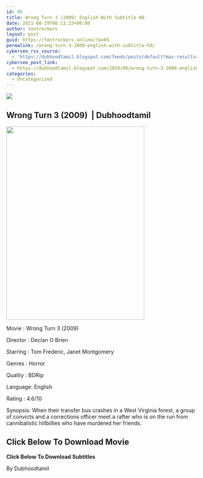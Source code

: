 ```yaml
---
id: 95
title: Wrong Turn 3 (2009) English With Subtitle HD
date: 2021-08-29T06:11:23+00:00
author: tentrockers
layout: post
guid: https://tentrockers.online/?p=95
permalink: /wrong-turn-3-2009-english-with-subtitle-hd/
cyberseo_rss_source:
  - 'https://dubhoodtamil.blogspot.com/feeds/posts/default?max-results=150&start-index=151'
cyberseo_post_link:
  - https://dubhoodtamil.blogspot.com/2020/08/wrong-turn-3-2009-english-with-subtitle.html
categories:
  - Uncategorized
---
```

<div class="media_block">
  <img src="https://1.bp.blogspot.com/-2SBur600E_4/X0tqFu-BSRI/AAAAAAAACQk/0t43uoucbCgAfea9zCoNlQYzmScW7yRLgCNcBGAsYHQ/s72-w365-h512-c/d62aabc4b9944ad042a7799583b17f1f.jpg" class="media_thumbnail" />
</div>

## Wrong Turn 3 (2009)&nbsp; | Dubhoodtamil

<div class="separator">
  <a href="https://1.bp.blogspot.com/-2SBur600E_4/X0tqFu-BSRI/AAAAAAAACQk/0t43uoucbCgAfea9zCoNlQYzmScW7yRLgCNcBGAsYHQ/s1134/d62aabc4b9944ad042a7799583b17f1f.jpg" imageanchor="1"><img loading="lazy" border="0" data-original-height="1134" data-original-width="809" height="512" src="https://1.bp.blogspot.com/-2SBur600E_4/X0tqFu-BSRI/AAAAAAAACQk/0t43uoucbCgAfea9zCoNlQYzmScW7yRLgCNcBGAsYHQ/w365-h512/d62aabc4b9944ad042a7799583b17f1f.jpg" width="365" /></a>
</div>

Movie	<span></span>:	<span></span>Wrong Turn 3 (2009)&nbsp;

Director	<span></span>:	<span></span>Declan O Brien&nbsp;

Starring	<span></span>:	<span></span>Tom Frederic, Janet Montgomery&nbsp;

Genres	<span></span>:	<span></span>Horror&nbsp;

Quality	<span></span>:	<span></span>BDRip&nbsp;

Language:	<span></span>English&nbsp;

Rating	<span></span>:	<span></span>4.6/10

Synopsis: When their transfer bus crashes in a West Virginia forest, a group of convicts and a corrections officer meet a rafter who is on the run from cannibalistic hillbillies who have murdered her friends.

## **<span>Click Below To Download Movie</span>**

**<span>Click Below To Download Subtitles</span>**

By Dubhoodtamil